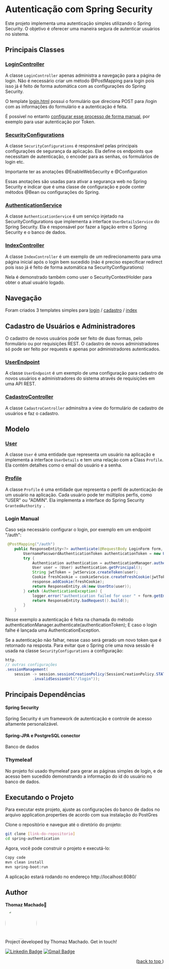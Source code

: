 # Autenticação com Spring Security

Este projeto implementa uma autenticação simples utilizando o Spring Security. O objetivo é oferecer uma maneira segura de autenticar usuários no sistema.

## Principais Classes

### [LoginController](https://github.com/thomazcm/spring-authentication/blob/master/src/main/java/br/com/businesstec/springauthentication/controller/LoginController.java)

A classe `LoginController` apenas administra a navegação para a página de login. Não é necessário criar um método @PostMapping para login pois isso já é feito de forma automática com as configurações do Spring Security.

O template [login.html](https://github.com/thomazcm/spring-authentication/blob/master/src/main/resources/templates/login.html) possui o formulário que direciona POST para /login com as informações do formulário e a autenticação é feita.

É possível no entanto [configurar esse processo de forma manual](#login-manual), por exemplo para usar autenticação por Token.


### [SecurityConfigurations](https://github.com/thomazcm/spring-authentication/blob/master/src/main/java/br/com/businesstec/springauthentication/config/SecurityConfigurations.java)

A classe `SecurityConfigurations` é responsável pelas principais configurações de segurança da aplicação. Ela define os endpoints que necessitam de autenticação, o encoder para as senhas, os formulários de login etc.

Importante ter as anotações @EnableWebSecurity e @Configuration

Essas anotações são usadas para ativar a segurança web no Spring Security e indicar que é uma classe de configuração e pode conter métodos @Bean ou configurações do Spring.

### [AuthenticationService](https://github.com/thomazcm/spring-authentication/blob/master/src/main/java/br/com/businesstec/springauthentication/config/AuthenticationService.java)

A classe `AuthenticationService` é um serviço injetado na SecurityConfigurations que implementa a interface `UserDetailsService` do Spring Security. Ela é responsável por fazer a ligação entre o Spring Security e o banco de dados.


### [IndexController](https://github.com/thomazcm/spring-authentication/blob/master/src/main/java/br/com/businesstec/springauthentication/controller/IndexController)

A classe `IndexController` é um exemplo de um redirecionamento para uma página inicial após o login bem sucedido (não é preciso especificar redirect pois isso já é feito de forma automática na SecurityConfigurations)

Nela é demonstrado também como user o SecurityContextHolder para obter o atual usuário logado.

## Navegação
Foram criados 3 templates simples para [login](https://github.com/thomazcm/spring-authentication/blob/master/src/main/resources/templates/login.html) / [cadastro](https://github.com/thomazcm/spring-authentication/blob/master/src/main/resources/templates/cadastro.html) / [index](https://github.com/thomazcm/spring-authentication/blob/master/src/main/resources/templates/index.html)

## Cadastro de Usuários e Administradores
O cadastro de novos usuários pode ser feito de duas formas, pelo formulário ou por requisições REST. O cadastro de novos administradores só pode ser feito por requests e apenas por administradores autenticados.

### [UserEndpoint](https://github.com/thomazcm/spring-authentication/blob/master/src/main/java/br/com/businesstec/springauthentication/endpoint/UserEndpoint.java)

A classe `UserEndpoint` é um exemplo de uma configuração para cadastro de novos usuários e administradores do sistema através de requisições em uma API REST.

### [CadastroController](https://github.com/thomazcm/spring-authentication/blob/master/src/main/java/br/com/businesstec/springauthentication/controller/CadastroController.java)

A classe `CadastroController` adminsitra a view do formulário de cadastro de usuários e faz o cadastro. 

## Modelo

### [User](https://github.com/thomazcm/spring-authentication/blob/master/src/main/java/br/com/businesstec/springauthentication/model/User.java)

A classe `User` é uma entidade que representa um usuário na aplicação e implementa a interface `UserDetails` e tem uma relação com a Class `Profile`. Ela contém detalhes como o email do usuário e a senha.

### [Profile](https://github.com/thomazcm/spring-authentication/blob/master/src/main/java/br/com/businesstec/springauthentication/model/Profile.java)

A classe `Profile` é uma entidade que representa o perfil de autenticação de um usuário na aplicação. Cada usuário pode ter múltiplos perfis, como "USER" ou "ADMIN". Ela implementa a interface do Spring Security `GrantedAuthority `.


### Login Manual
Caso seja necessário configurar o login, por exemplo em um endpoint "/auth":
```java
 @PostMapping("/auth")
    public ResponseEntity<?> authenticate(@RequestBody LoginForm form, HttpServletResponseresponse) {
        UsernamePasswordAuthenticationToken authenticationToken = new UsernamePasswordAuthenticationToken(form.getEmail(), form.getPassword());
        try {
            Authentication authentication = authenticationManager.authenticate(authenticationToken);
            User user = (User) authentication.getPrincipal();
            String jwtToken = jwtService.createToken(user);
            Cookie freshCookie = cookieService.createFreshCookie(jwtToken);
            response.addCookie(freshCookie);
            return ResponseEntity.ok(new UserDto(user));
        } catch (AuthenticationException) {
            logger.error("authentication failed for user " + form.getEmail()+ System.lineSeparator() + e.getMessage());
            return ResponseEntity.badRequest().build();
        }
    }
```
Nesse exemplo a autenticação é feita na chamada do método authenticationManager.authenticate(authenticationToken);
E caso o login falhe é lançada uma AuthenticationException.

Se a autenticação não falhar, nesse caso será gerado um novo token que é retornado na resposta. 
Para evitar que o Spring crie uma nova sessão é usada na classe `SecurityConfigurations` a configuração:
```java
http.
// outras configurações
.sessionManagement(
    session -> session.sessionCreationPolicy(SessionCreationPolicy.STATELESS)
            .invalidSessionUrl("/login"));

```

## Principais Dependências

#### Spring Security

Spring Security é um framework de autenticação e controle de acesso altamente personalizável. 

#### Spring-JPA e PostgreSQL conector
Banco de dados

### Thymeleaf
No projeto foi usado thymeleaf para gerar as páginas simples de login, e de acesso bem sucedido demonstrando a informação do id do usuário no banco de dados.

## Executando o Projeto

Para executar este projeto, ajuste as configurações do banco de dados no arquivo application.properties de acordo com sua instalação do PostGres

Clone o repositório e navegue até o diretório do projeto:

```bash
git clone [link-do-repositorio]
cd spring-authentication

```
Agora, você pode construir o projeto e executá-lo:

```bash
Copy code
mvn clean install
mvn spring-boot:run
```
A aplicação estará rodando no endereço http://localhost:8080/


## Author
<b>Thomaz Machado</b>🚀<br />
 <img style="border-radius: 50%;" src="https://avatars.githubusercontent.com/u/71472870?s=460&u=61b426b901b8fe02e12019b1fdb67bf0072d4f00&v=4" width="100px;" alt=""/><br />
Project developed by Thomaz Machado. Get in touch!  

[![Linkedin Badge](https://img.shields.io/badge/-Thomaz-blue?style=flat-square&logo=Linkedin&logoColor=white&link=https://www.linkedin.com/in/thomazcm)](https://www.linkedin.com/in/thomazcm) 
[![Gmail Badge](https://img.shields.io/badge/-thomazcm@gmail.com-c14438?style=flat-square&logo=Gmail&logoColor=white&link=mailto:thomazcm@gmail.com)](mailto:thomazcm@gmail.com)
 
 <p align="right">(<a href="#readme-top">back to top
</a>)</p>